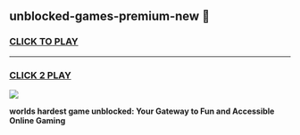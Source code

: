 
## unblocked-games-premium-new 👋
<h3>
<a href="https://premium.freeplayer.one?title=unblocked-games-premium-new&ref=14F">CLICK TO PLAY</a></h3>
<hr>

<h3>
<a href="https://premium.freeplayer.one?title=unblocked-games-premium-new&ref=14F">CLICK 2 PLAY</a>
  
</h3>

<a href="https://premium.freeplayer.one?title=unblocked-games-premium-new&ref=12F/"><img src="https://clearcache.store/games.png"></a>


**worlds hardest game unblocked: Your Gateway to Fun and Accessible Online Gaming**
